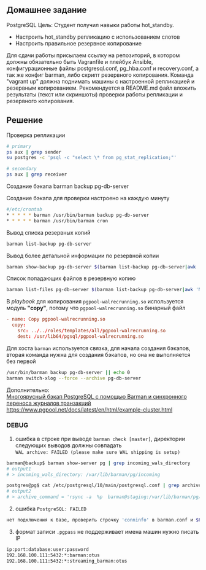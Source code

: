 ## Домашнее задание

PostgreSQL
Цель: Студент получил навыки работы hot_standby.

- Настроить hot_standby репликацию с использованием слотов
- Настроить правильное резервное копирование

Для сдачи работы присылаем ссылку на репозиторий, в котором должны обязательно быть Vagranfile и плейбук Ansible, конфигурационные файлы postgresql.conf, pg_hba.conf и recovery.conf, а так же конфиг barman, либо скрипт резервного копирования. Команда "vagrant up" должна поднимать машины с настроенной репликацией и резервным копированием. Рекомендуется в README.md файл вложить результаты (текст или скриншоты) проверки работы репликации и резервного копирования.

## Решение

Проверка репликации

```sh
# primary
ps aux | grep sender
su postgres -c 'psql -c "select \* from pg_stat_replication;"'

# secondary
ps aux | grep receiver
```

Создание бэкапа
barman backup pg-db-server

Создание бэкапа для проверки настроено на каждую минуту

```sh
#/etc/crontab
* * * * * barman /usr/bin/barman backup pg-db-server
* * * * * barman /usr/bin/barman cron
```

Вывод списка резервных копий

```sh
barman list-backup pg-db-server
```

Вывод более детальной информации по резервной копии

```sh
barman show-backup pg-db-server $(barman list-backup pg-db-server|awk 'NR == 1 {print $2}')
```

Список попадающих файлов в резервную копию

```sh
barman list-files pg-db-server $(barman list-backup pg-db-server|awk 'NR == 1 {print $2}')
```

В _playbook_ для копирования `pgpool-walrecrunning.so` используется модуль **"copy"**, потому что `pgpool-walrecrunning.so` бинарный файл   

```conf
- name: Copy pgpool-walrecrunning.so
  copy:
    src: ../../roles/templates/all/pgpool-walrecrunning.so
    dest: /usr/lib64/pgsql/pgpool-walrecrunning.so
```

Для хоста `barman` используется связка, для начала создания бэкапов, вторая команда нужна для создания бэкапов, но она не выполняется без первой

```sh
/usr/bin/barman backup pg-db-server || echo 0
barman switch-xlog --force --archive pg-db-server
```
   
Дополнительно:  
[Многоярусный бэкап PostgreSQL с помощью Barman и синхронного переноса журналов транзакций](https://m.habr.com/ru/company/yamoney/blog/333844/)  
<https://www.pgpool.net/docs/latest/en/html/example-cluster.html>  

### DEBUG 

1. ошибка в строке при выводе `barman check [master]`, директории следующих выводов должны совпадать  
`WAL archive: FAILED (please make sure WAL shipping is setup)`

```sh
barman@backup$ barman show-server pg | grep incoming_wals_directory
# output1
# > incoming_wals_directory: /var/lib/barman/pg/incoming

postgres@pg$ cat /etc/postgresql/10/main/postgresql.conf | grep archive_command
# output2
# > archive_command = 'rsync -a  %p  barman@staging:/var/lib/barman/pg/incoming/%f'
```

2. ошибка
`PostgreSQL: FAILED`

```sh
нет подключения к базе, проверить строчку 'conninfo' в barman.conf и $PGHOME/log/*log, а также pg_hba.conf на мастер сервере
```

3. формат записи `.pgpass` не поддерживает имена машин нужно писать IP  

```sh
ip:port:database:user:password
192.168.100.111:5432:*:barman:otus
192.168.100.111:5432:*:streaming_barman:otus
```
